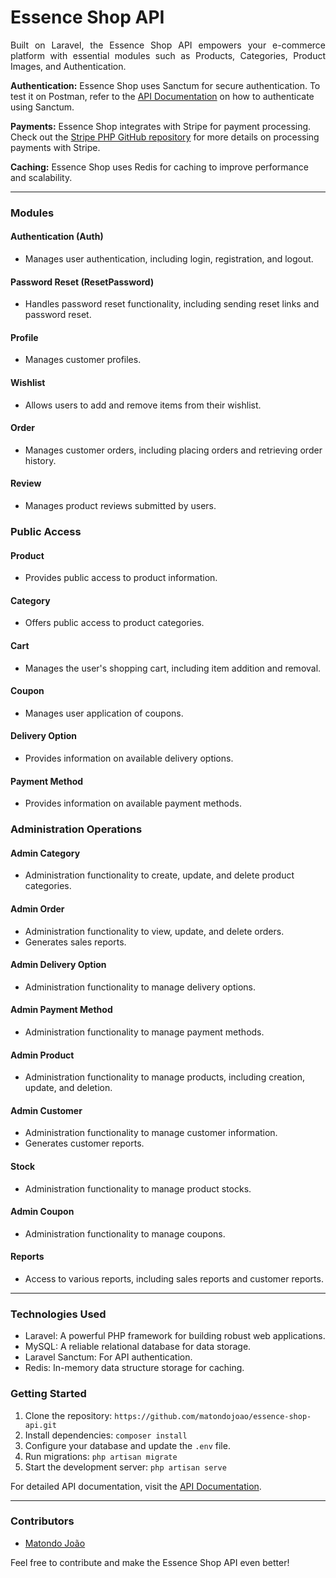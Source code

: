 <h1 align="justify">
Essence Shop API
</h1>

<p align="justify">
Built on Laravel, the Essence Shop API empowers your e-commerce platform with essential modules such as Products, Categories, Product Images, and Authentication.

**Authentication:** Essence Shop uses Sanctum for secure authentication. To test it on Postman, refer to the [API Documentation](https://laravel.com/docs/9.x/sanctum#main-content) on how to authenticate using Sanctum.

**Payments:** Essence Shop integrates with Stripe for payment processing. Check out the [Stripe PHP GitHub repository](https://github.com/stripe/stripe-php) for more details on processing payments with Stripe.

**Caching:** Essence Shop uses Redis for caching to improve performance and scalability.

---

### Modules

#### Authentication (Auth)
- Manages user authentication, including login, registration, and logout.

#### Password Reset (ResetPassword)
- Handles password reset functionality, including sending reset links and password reset.

#### Profile
- Manages customer profiles.

#### Wishlist
- Allows users to add and remove items from their wishlist.

#### Order
- Manages customer orders, including placing orders and retrieving order history.

#### Review
- Manages product reviews submitted by users.

### Public Access

#### Product
- Provides public access to product information.

#### Category
- Offers public access to product categories.

#### Cart
- Manages the user's shopping cart, including item addition and removal.

#### Coupon
- Manages user application of coupons.

#### Delivery Option
- Provides information on available delivery options.

#### Payment Method
- Provides information on available payment methods.

### Administration Operations

#### Admin Category
- Administration functionality to create, update, and delete product categories.

#### Admin Order
- Administration functionality to view, update, and delete orders.
- Generates sales reports.

#### Admin Delivery Option
- Administration functionality to manage delivery options.

#### Admin Payment Method
- Administration functionality to manage payment methods.

#### Admin Product
- Administration functionality to manage products, including creation, update, and deletion.

#### Admin Customer
- Administration functionality to manage customer information.
- Generates customer reports.

#### Stock
- Administration functionality to manage product stocks.

#### Admin Coupon
- Administration functionality to manage coupons.

#### Reports
- Access to various reports, including sales reports and customer reports.
---

### Technologies Used

- Laravel: A powerful PHP framework for building robust web applications.
- MySQL: A reliable relational database for data storage.
- Laravel Sanctum: For API authentication.
- Redis: In-memory data structure storage for caching.

### Getting Started

1. Clone the repository: `https://github.com/matondojoao/essence-shop-api.git`
2. Install dependencies: `composer install`
3. Configure your database and update the `.env` file.
4. Run migrations: `php artisan migrate`
5. Start the development server: `php artisan serve`

For detailed API documentation, visit the <a href="https://documenter.getpostman.com/view/23770036/2s9Ykq6feK" target="_blank">API Documentation</a>.

---

### Contributors

- [Matondo João](https://github.com/matondojoao)

Feel free to contribute and make the Essence Shop API even better!
</p>
